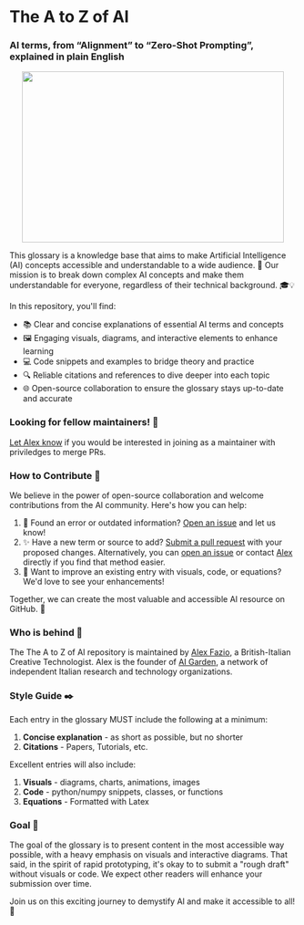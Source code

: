 # The A to Z of AI
### AI terms, from “Alignment” to “Zero-Shot Prompting”, explained in plain English

<p align="center">
  <img width="460" height="300" src="https://github.com/alexfazio/ai-glossary/assets/34505954/db057d30-1380-4c45-804d-67bca8bc9a73.jpg">
</p>

This glossary is a knowledge base that aims to make Artificial Intelligence (AI) concepts accessible and understandable to a wide audience. 🌟 Our mission is to break down complex AI concepts and make them understandable for everyone, regardless of their technical background. 🎓💡

In this repository, you'll find:

- 📚 Clear and concise explanations of essential AI terms and concepts
- 🖼️ Engaging visuals, diagrams, and interactive elements to enhance learning
- 💻 Code snippets and examples to bridge theory and practice
- 🔍 Reliable citations and references to dive deeper into each topic
- 🌐 Open-source collaboration to ensure the glossary stays up-to-date and accurate

###  Looking for fellow maintainers! 🔭

[Let Alex know](https://x.com/alxfazio) if you would be interested in joining as a maintainer with priviledges to merge PRs.

### How to Contribute 🙌

We believe in the power of open-source collaboration and welcome contributions from the AI community. Here's how you can help:

1. 🐛 Found an error or outdated information? [Open an issue](https://github.com/alexfazio/ai-glossary/issues/new/choose) and let us know!
2. ✨ Have a new term or source to add? [Submit a pull request](https://github.com/alexfazio/ai-glossary/pulls) with your proposed changes. Alternatively, you can [open an issue](https://github.com/alexfazio/ai-glossary/issues/new/choose) or contact [Alex](https://x.com/alxfazio) directly if you find that method easier. 
3. 🎨 Want to improve an existing entry with visuals, code, or equations? We'd love to see your enhancements!

Together, we can create the most valuable and accessible AI resource on GitHub. 💪

### Who is behind :construction_worker:

The The A to Z of AI repository is maintained by [Alex Fazio](https://www.linkedin.com/in/alxfazio/), a British-Italian Creative Technologist. Alex is the founder of [AI Garden](https://www.linkedin.com/company/100216986), a network of independent Italian research and technology organizations.

### Style Guide ✒️

Each entry in the glossary MUST include the following at a minimum:

1. **Concise explanation** - as short as possible, but no shorter
2. **Citations** - Papers, Tutorials, etc.

Excellent entries will also include:

1. **Visuals** - diagrams, charts, animations, images
2. **Code** - python/numpy snippets, classes, or functions
3. **Equations** - Formatted with Latex

### Goal 🎯

The goal of the glossary is to present content in the most accessible way possible, with a heavy emphasis on visuals and interactive diagrams. That said, in the spirit of rapid prototyping, it's okay to to submit a "rough draft" without visuals or code. We expect other readers will enhance your submission over time.

Join us on this exciting journey to demystify AI and make it accessible to all! 🌟
